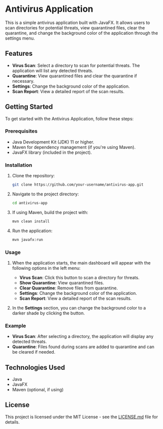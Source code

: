 # Antivirus Application

This is a simple antivirus application built with JavaFX. It allows users to scan directories for potential threats, view quarantined files, clear the quarantine, and change the background color of the application through the settings menu.

## Features
- **Virus Scan**: Select a directory to scan for potential threats. The application will list any detected threats.
- **Quarantine**: View quarantined files and clear the quarantine if necessary.
- **Settings**: Change the background color of the application.
- **Scan Report**: View a detailed report of the scan results.

## Getting Started

To get started with the Antivirus Application, follow these steps:

### Prerequisites

- Java Development Kit (JDK) 11 or higher.
- Maven for dependency management (if you're using Maven).
- JavaFX library (included in the project).

### Installation

1. Clone the repository:
    ```bash
    git clone https://github.com/your-username/antivirus-app.git
    ```

2. Navigate to the project directory:
    ```bash
    cd antivirus-app
    ```

3. If using Maven, build the project with:
    ```bash
    mvn clean install
    ```

4. Run the application:
    ```bash
    mvn javafx:run
    ```

### Usage

1. When the application starts, the main dashboard will appear with the following options in the left menu:
   - **Virus Scan**: Click this button to scan a directory for threats.
   - **Show Quarantine**: View quarantined files.
   - **Clear Quarantine**: Remove files from quarantine.
   - **Settings**: Change the background color of the application.
   - **Scan Report**: View a detailed report of the scan results.

2. In the **Settings** section, you can change the background color to a darker shade by clicking the button.

### Example

- **Virus Scan**: After selecting a directory, the application will display any detected threats.
- **Quarantine**: Files found during scans are added to quarantine and can be cleared if needed.

## Technologies Used
- Java
- JavaFX
- Maven (optional, if using)

## License

This project is licensed under the MIT License - see the [LICENSE.md](LICENSE.md) file for details.

